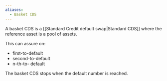 ```yaml
---
aliases:
  - Basket CDS
---
```

A basket CDS is a [[Standard Credit default swap|Standard CDS]] where the reference asset is a pool of assets.

This can assure on:
- first-to-default
- second-to-default
- n-th-to- default

The basket CDS stops when the default number is reached.